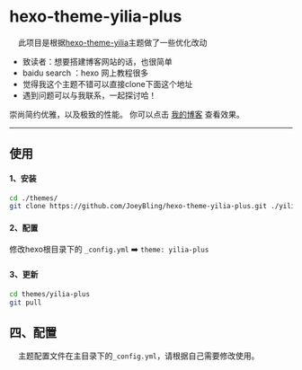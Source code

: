 hexo-theme-yilia-plus
================

&#160;&#160;&#160;&#160;此项目是根据[hexo-theme-yilia](https://github.com/litten/hexo-theme-yilia)主题做了一些优化改动

- 致读者：想要搭建博客网站的话，也很简单
- baidu search ：hexo 网上教程很多
- 觉得我这个主题不错可以直接clone下面这个地址
- 遇到问题可以与我联系，一起探讨哈！
 

崇尚简约优雅，以及极致的性能。 你可以点击 [我的博客](http://lienguang.com/) 查看效果。

----------

## 使用

#### 1、安装

```bash
cd ./themes/
git clone https://github.com/JoeyBling/hexo-theme-yilia-plus.git ./yilia-plus
```

#### 2、配置

修改hexo根目录下的 `_config.yml`  ➡️  `theme: yilia-plus`

#### 3、更新

```bash
cd themes/yilia-plus
git pull
```

## 四、配置

&#160;&#160;&#160;&#160;主题配置文件在主目录下的`_config.yml`，请根据自己需要修改使用。